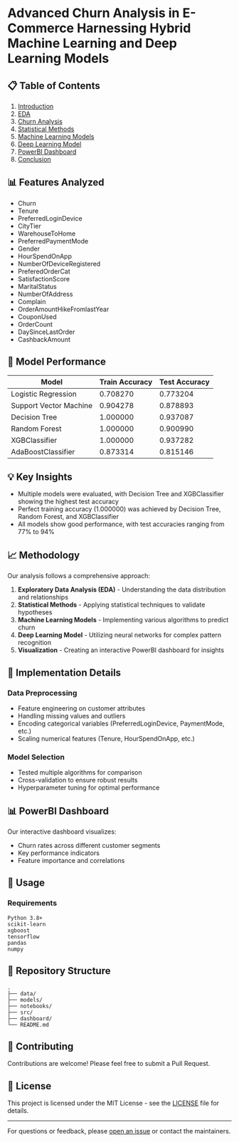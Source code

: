 # Advanced Churn Analysis in E-Commerce Harnessing Hybrid Machine Learning and Deep Learning Models

## 📋 Table of Contents
1. [Introduction](#introduction)
2. [EDA](#eda)
3. [Churn Analysis](#churn-analysis)
4. [Statistical Methods](#statistical-methods)
5. [Machine Learning Models](#machine-learning-models)
6. [Deep Learning Model](#deep-learning-model)
7. [PowerBI Dashboard](#powerbi-dashboard)
8. [Conclusion](#conclusion)

## 📊 Features Analyzed
- Churn
- Tenure
- PreferredLoginDevice
- CityTier
- WarehouseToHome
- PreferredPaymentMode
- Gender
- HourSpendOnApp
- NumberOfDeviceRegistered
- PreferedOrderCat
- SatisfactionScore
- MaritalStatus
- NumberOfAddress
- Complain
- OrderAmountHikeFromlastYear
- CouponUsed
- OrderCount
- DaySinceLastOrder
- CashbackAmount

## 🔬 Model Performance

| Model | Train Accuracy | Test Accuracy |
|-------|----------------|---------------|
| Logistic Regression | 0.708270 | 0.773204 |
| Support Vector Machine | 0.904278 | 0.878893 |
| Decision Tree | 1.000000 | 0.937087 |
| Random Forest | 1.000000 | 0.900990 |
| XGBClassifier | 1.000000 | 0.937282 |
| AdaBoostClassifier | 0.873314 | 0.815146 |

## 💡 Key Insights
- Multiple models were evaluated, with Decision Tree and XGBClassifier showing the highest test accuracy
- Perfect training accuracy (1.000000) was achieved by Decision Tree, Random Forest, and XGBClassifier
- All models show good performance, with test accuracies ranging from 77% to 94%

## 📈 Methodology
Our analysis follows a comprehensive approach:
1. **Exploratory Data Analysis (EDA)** - Understanding the data distribution and relationships
2. **Statistical Methods** - Applying statistical techniques to validate hypotheses
3. **Machine Learning Models** - Implementing various algorithms to predict churn
4. **Deep Learning Model** - Utilizing neural networks for complex pattern recognition
5. **Visualization** - Creating an interactive PowerBI dashboard for insights

## 🔧 Implementation Details

### Data Preprocessing
- Feature engineering on customer attributes
- Handling missing values and outliers
- Encoding categorical variables (PreferredLoginDevice, PaymentMode, etc.)
- Scaling numerical features (Tenure, HourSpendOnApp, etc.)

### Model Selection
- Tested multiple algorithms for comparison
- Cross-validation to ensure robust results
- Hyperparameter tuning for optimal performance

## 📊 PowerBI Dashboard
Our interactive dashboard visualizes:
- Churn rates across different customer segments
- Key performance indicators
- Feature importance and correlations

## 🚀 Usage

### Requirements
```
Python 3.8+
scikit-learn
xgboost
tensorflow
pandas
numpy
```

## 📂 Repository Structure
```
.
├── data/
├── models/
├── notebooks/
├── src/
├── dashboard/
└── README.md
```

## 🤝 Contributing
Contributions are welcome! Please feel free to submit a Pull Request.

## 📄 License
This project is licensed under the MIT License - see the [LICENSE](LICENSE) file for details.

---

For questions or feedback, please [open an issue](https://github.com/Fathima1123/Advanced-churn-analysis-documentation-/issues) or contact the maintainers.
